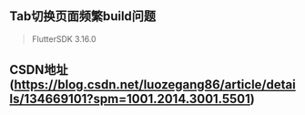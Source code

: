## Tab切换页面频繁build问题

> FlutterSDK 3.16.0

## CSDN地址 (https://blog.csdn.net/luozegang86/article/details/134669101?spm=1001.2014.3001.5501)


